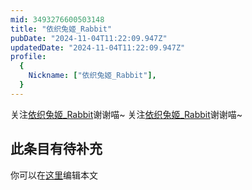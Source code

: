```yaml
---
mid: 3493276600503148
title: "依织兔姬_Rabbit"
pubDate: "2024-11-04T11:22:09.947Z"
updatedDate: "2024-11-04T11:22:09.947Z"
profile:
  {
    Nickname: ["依织兔姬_Rabbit"],
  }
---
```


关注[依织兔姬_Rabbit](https://space.bilibili.com/3493276600503148)谢谢喵~ 关注[依织兔姬_Rabbit](https://space.bilibili.com/3493276600503148)谢谢喵~

## 此条目有待补充
你可以在[这里](https://github.com/Yuhanawa/VTuber.ICU/edit/master/src/content/v/依织兔姬_Rabbit/index.md)编辑本文
